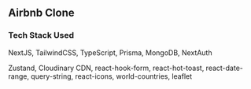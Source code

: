 ## Airbnb Clone

### Tech Stack Used

NextJS, TailwindCSS, TypeScript, Prisma, MongoDB, NextAuth

Zustand, Cloudinary CDN, react-hook-form, react-hot-toast, react-date-range, query-string, react-icons, world-countries, leaflet
